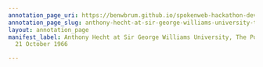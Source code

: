 ```yaml
---
annotation_page_uri: https://benwbrum.github.io/spokenweb-hackathon-development-noterms/annotations/anthony-hecht-at-sir-george-williams-university-the-poetry-series-21-october-1966-canvas-1-anthony-hecht.json
annotation_page_slug: anthony-hecht-at-sir-george-williams-university-the-poetry-series-21-october-1966-canvas-1-anthony-hecht
layout: annotation_page
manifest_label: Anthony Hecht at Sir George Williams University, The Poetry Series,
  21 October 1966

---
```

